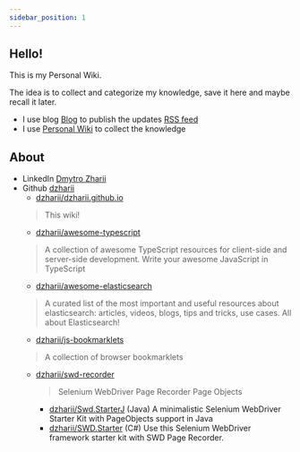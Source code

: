 ```yaml
---
sidebar_position: 1
---
```


## Hello!

This is my Personal Wiki.

The idea is to collect and categorize my knowledge, save it here and maybe recall it later.
- I use blog [Blog](https://blog.zharii.com/blog) to publish the updates [RSS feed](https://blog.zharii.com/blog/rss.xml)
- I use [Personal Wiki](https://blog.zharii.com/docs/intro) to collect the knowledge

## About

-  LinkedIn [Dmytro Zharii](https://www.linkedin.com/in/dmytrozharii/)
-  Github [dzharii](https://github.com/dzharii)
    - [dzharii/dzharii.github.io](https://github.com/dzharii/dzharii.github.io)
    > This wiki!
    - [dzharii/awesome-typescript](https://github.com/dzharii/awesome-typescript)
    > A collection of awesome TypeScript resources for client-side and server-side development. Write your awesome JavaScript in TypeScript
    - [dzharii/awesome-elasticsearch](https://github.com/dzharii/awesome-elasticsearch)
    > A curated list of the most important and useful resources about elasticsearch: articles, videos, blogs, tips and tricks, use cases. All about Elasticsearch!
    - [dzharii/js-bookmarklets](https://github.com/dzharii/js-bookmarklets)
    > A collection of browser bookmarklets
    - [dzharii/swd-recorder](https://github.com/dzharii/swd-recorder)
       > Selenium WebDriver Page Recorder Page Objects
        - [dzharii/Swd.StarterJ](https://github.com/dzharii/Swd.StarterJ) (Java) A minimalistic Selenium WebDriver Starter Kit with PageObjects support in Java
        - [dzharii/SWD.Starter](https://github.com/dzharii/SWD.Starter) (C#) Use this Selenium WebDriver framework starter kit with SWD Page Recorder.